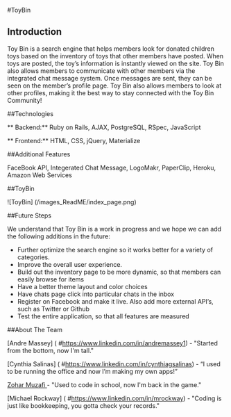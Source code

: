 #ToyBin

## Introduction

Toy Bin is a search engine that helps members look for donated children toys based on the inventory of toys that other members have posted. When toys are posted, the toy’s information is instantly viewed on the site. Toy Bin also allows members to communicate with other members via the integrated chat message system. Once messages are sent, they can be seen on the member’s profile page. Toy Bin also allows members to look at other profiles, making it the best way to stay connected with the Toy Bin Community! 

##Technologies

** Backend:** Ruby on Rails, AJAX, PostgreSQL, RSpec, JavaScript

** Frontend:** HTML, CSS, jQuery, Materialize

##Additional Features 

FaceBook API, Integerated Chat Message, LogoMakr, PaperClip, Heroku, Amazon Web Services 

##ToyBin 

![ToyBin] (/images_ReadME/index_page.png)

##Future Steps

We understand that Toy Bin is a work in progress and we hope we can add the following additions in the future: 

*	Further optimize the search engine so it works better for a variety of categories. 
*	Improve the overall user experience. 
*	Build out the inventory page to be more dynamic, so that members can easily browse for items
*	Have a better theme layout and color choices
*	Have chats page click into particular chats in the inbox
*	Register on Facebook and make it live. Also add more external API’s, such as Twitter or Github 
*	Test the entire application, so that all features are measured


##About The Team 
	
[Andre Massey] ( #https://www.linkedin.com/in/andremassey1) - "Started from the bottom, now I'm tall."

[Cynthia Salinas] ( #https://www.linkedin.com/in/cynthiagsalinas) - “I used to be running the office and now I’m making my own apps!”

[Zohar Muzafi ]( #https://www.linkedin.com/in/zoharmuzafi) - "Used to code in school, now I'm back in the game."
	
[Michael Rockway] ( #https://www.linkedin.com/in/mrockway) - "Coding is just like bookkeeping, you gotta check your records." 
